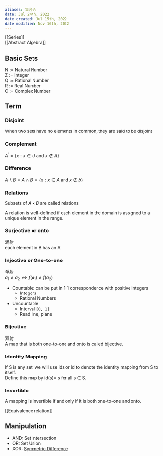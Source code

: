 ```yaml
---
aliases: 集合论
date: Jul 24th, 2022
date created: Jul 15th, 2022
date modified: Nov 16th, 2022
---
```

[[Series]]  
[[Abstract Algebra]]

## Basic Sets
N := Natural Number  
Z := Integer  
Q := Rational Number  
R := Real Number  
C := Complex Number

## Term

### Disjoint
When two sets have no elements in common, they are said to be disjoint

### Complement
$A ^ { \prime } = \{ x : x \in U \text{ and } x \notin A \}$

### Difference
$A \backslash B = A \cap B ^ { \prime } = \{ x : x \in A \text{ and } x \notin b\}$

### Relations
Subsets of $A × B$ are called relations

A relation is well-defined if each element in the domain is assigned to a unique element in the range.

### Surjective or onto
满射  
each element in B has an A

### Injective or One-to-one
单射  
$a_1 \neq a_2 \Leftrightarrow f(a_1) \neq f(a_2)$
- Countable: can be put in 1-1 correspondence with positive integers
	- Integers
	- Rational Numbers
- Uncountable
	- Interval `[0, 1]`
	- Read line, plane

### Bijective
双射  
A map that is both one-to-one and onto is called bijective.

### Identity Mapping
If S is any set, we will use ids or id to denote the identity mapping from S to itself.  
Define this map by id(s)= s for all s $\in$ S.

### Invertible
A mapping is invertible if and only if it is both one-to-one and onto.

[[Equivalence relation]]

## Manipulation
- AND: Set Intersection
- OR: Set Union
- XOR: [Symmetric Difference](https://brilliant.org/wiki/sets-symmetric-difference/)
